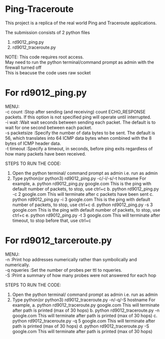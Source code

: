 # Ping-Traceroute
This project is a replica of the real world Ping and Traceroute applications. 

The submission consists of 2 python files<br>
1. rd9012_ping.py
2. rd9012_traceroute.py

NOTE: This code requires root access.<br>
	    May need to run the python terminal/command prompt as admin with the firewall turned off<br>
	    This is beacuse the code uses raw socket<br>
	
For rd9012_ping.py<br>
====================================================
MENU:<br>
-c count     	:Stop after sending (and receiving) count ECHO_RESPONSE packets. If this option is not specified ping will operate until interrupted.<br>
-i wait      	:Wait wait seconds between sending each packet. The default is to wait for one second between each packet.<br>
-s packetsize	:Specify the number of data bytes to be sent. The default is 56, which translates into 64 ICMP data bytes when combined with the 8 bytes of ICMP header data.<br>
-t timeout   	:Specify a timeout, in seconds, before ping exits regardless of how many packets have been received.<br>

STEPS TO RUN THE CODE:<br>

1. Open the python terminal/ command prompt as admin i.e. run as admin
2. Type python(or python3) rd9012_ping.py -c/-i/-s/-t hostname
   For example,
   a. python rd9012_ping.py google.com 		This is the ping with default number of packets, to stop, use ctrl+c 
   b. python rd9012_ping.py -c 2 google.com This will terminate after c packets have been sent
   c. python rd9012_ping.py -i 3 google.com This is the ping with default number of packets, to stop, use ctrl+c
   d. python rd9012_ping.py -s 3 google.com This is the ping with default number of packets, to stop, use ctrl+c
   e. python rd9012_ping.py -t 3 google.com This will terminate after timeout, to stop before that, use ctrl+c
   

For rd9012_tarceroute.py<br>
=====================================================
MENU:<br>
-n          :Print hop addresses numerically rather than symbolically and numerically.<br>
-q nqueries :Set the number of probes per ttl to nqueries.<br>
-S          :Print a summary of how many probes were not answered for each hop<br>


STEPS TO RUN THE CODE:<br>

1. Open the python terminal/ command prompt as admin i.e. run as admin
2. Type python(or python3) rd9012_traceroute.py -n/-q/-S hostname
   For example,
   a. python rd9012_traceroute.py google.com      This will terminate after path is printed (max of 30 hops)
   b. python rd9012_traceroute.py -n google.com   This will terminate after path is printed (max of 30 hops)
   c. python rd9012_traceroute.py -q 5 google.com This will terminate after path is printed (max of 30 hops)
   d. python rd9012_traceroute.py -S google.com	  This will terminate after path is printed (max of 30 hops)
